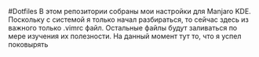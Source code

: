 #Dotfiles
В этом репозитории собраны мои настройки для Manjaro KDE. Поскольку с системой я только начал разбираться,
то сейчас здесь из важного только .vimrc файл. Остальные файлы будут заливаться по мере изучения их полезности. 
На данный момент тут то, что я успел поковырять
